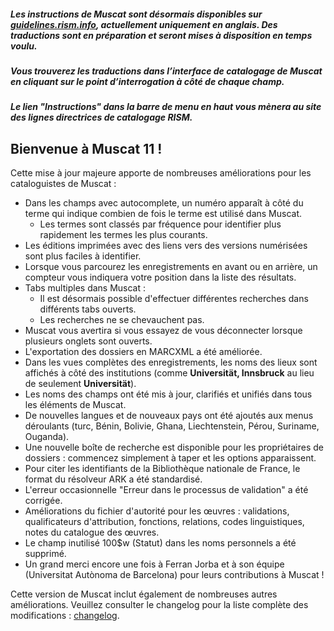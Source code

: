 ##### Les instructions de Muscat sont désormais disponibles sur [guidelines.rism.info](https://guidelines.rism.info/index.html), actuellement uniquement en anglais. Des traductions sont en préparation et seront mises à disposition en temps voulu.

##### Vous trouverez les traductions dans l’interface de catalogage de Muscat en cliquant sur le point d’interrogation à côté de chaque champ.

##### Le lien "Instructions" dans la barre de menu en haut vous mènera au site des lignes directrices de catalogage RISM.

## Bienvenue à Muscat 11 !  
Cette mise à jour majeure apporte de nombreuses améliorations pour les cataloguistes de Muscat :

* Dans les champs avec autocomplete, un numéro apparaît à côté du terme qui indique combien de fois le terme est utilisé dans Muscat.
  * Les termes sont classés par fréquence pour identifier plus rapidement les termes les plus courants.
* Les éditions imprimées avec des liens vers des versions numérisées sont plus faciles à identifier.
* Lorsque vous parcourez les enregistrements en avant ou en arrière, un compteur vous indiquera votre position dans la liste des résultats.
* Tabs multiples dans Muscat :
  * Il est désormais possible d'effectuer différentes recherches dans différents tabs ouverts.
  * Les recherches ne se chevauchent pas.
* Muscat vous avertira si vous essayez de vous déconnecter lorsque plusieurs onglets sont ouverts.
* L'exportation des dossiers en MARCXML a été améliorée.
* Dans les vues complètes des enregistrements, les noms des lieux sont affichés à côté des institutions (comme **Universität, Innsbruck** au lieu de seulement **Universität**).
* Les noms des champs ont été mis à jour, clarifiés et unifiés dans tous les éléments de Muscat.
* De nouvelles langues et de nouveaux pays ont été ajoutés aux menus déroulants (turc, Bénin, Bolivie, Ghana, Liechtenstein, Pérou, Suriname, Ouganda).
* Une nouvelle boîte de recherche est disponible pour les propriétaires de dossiers : commencez simplement à taper et les options apparaissent.
* Pour citer les identifiants de la Bibliothèque nationale de France, le format du résolveur ARK a été standardisé.
* L'erreur occasionnelle "Erreur dans le processus de validation" a été corrigée.
* Améliorations du fichier d'autorité pour les œuvres : validations, qualificateurs d'attribution, fonctions, relations, codes linguistiques, notes du catalogue des œuvres.
* Le champ inutilisé 100$w (Statut) dans les noms personnels a été supprimé.
* Un grand merci encore une fois à Ferran Jorba et à son équipe (Universitat Autònoma de Barcelona) pour leurs contributions à Muscat !

Cette version de Muscat inclut également de nombreuses autres améliorations. Veuillez consulter le changelog pour la liste complète des modifications : [changelog](https://github.com/rism-digital/muscat/blob/master/CHANGELOG).